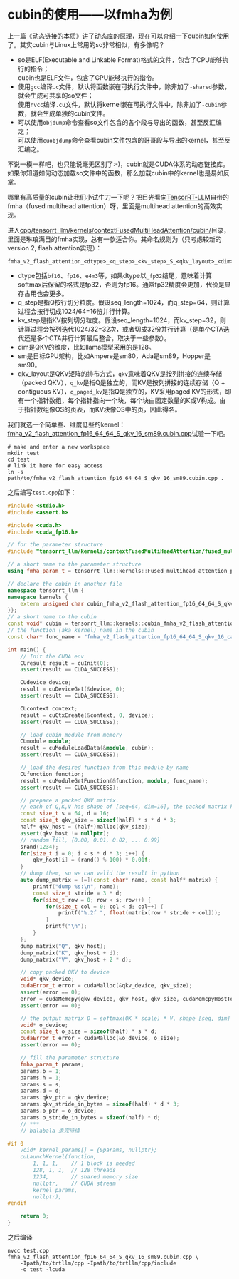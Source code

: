 # cubin的使用——以fmha为例

上一篇《[动态链接的本质](./动态链接的本质/README.md)》讲了动态库的原理，现在可以介绍一下cubin如何使用了。其实cubin与Linux上常用的so非常相似，有多像呢？
* so是ELF(Executable and Linkable Format)格式的文件，包含了CPU能够执行的指令；</br>cubin也是ELF文件，包含了GPU能够执行的指令。
* 使用`gcc`编译`.c`文件，默认将函数嵌在可执行文件中，除非加了`-shared`参数，就会生成可共享的so文件；</br>使用`nvcc`编译`.cu`文件，默认将kernel嵌在可执行文件中，除非加了`-cubin`参数，就会生成单独的cubin文件。
* 可以使用`objdump`命令查看so文件包含的各个段与导出的函数，甚至反汇编之；</br>可以使用`cuobjdump`命令查看cubin文件包含的哥哥段与导出的kernel，甚至反汇编之。

不说一模一样吧，也只能说毫无区别了:-)，cubin就是CUDA体系的动态链接库。如果你知道如何动态加载so文件中的函数，那么加载cubin中的kernel也是易如反掌。

哪里有高质量的cubin让我们小试牛刀一下呢？把目光看向[TensorRT-LLM](https://github.com/NVIDIA/TensorRT-LLM)自带的fmha（fused multihead attention）呀，里面是multihead attention的高效实现。

进入[cpp/tensorrt_llm/kernels/contextFusedMultiHeadAttention/cubin/](https://github.com/NVIDIA/TensorRT-LLM/tree/main/cpp/tensorrt_llm/kernels/contextFusedMultiHeadAttention/cubin)目录，里面是琳琅满目的fmha实现，总有一款适合你。其命名规则为（只考虑较新的version 2, flash attention实现）：
```
fmha_v2_flash_attention_<dtype>_<q_step>_<kv_step>_S_<qkv_layout>_<dim>_[attr]_<sm>.cubin.cpp
```
* dtype包括`bf16`、`fp16`、`e4m3`等，如果dtype以`_fp32`结尾，意味着计算softmax后保留的格式是fp32，否则为fp16。通常fp32精度会更加，代价是显存占用也会更多。
* q_step是指Q按行切分粒度。假设seq_length=1024，而q_step=64，则计算过程会按行切成1024/64=16份并行计算。
* kv_step是指KV按列切分粒度。假设seq_length=1024，而kv_step=32，则计算过程会按列迭代1024/32=32次，或者切成32份并行计算（是单个CTA迭代还是多个CTA并行计算最后整合，取决于一些参数）。
* dim是QKV的维度，比如llama模型采用的是128。
* sm是目标GPU架构，比如Ampere是sm80，Ada是sm89，Hopper是sm90。
* qkv_layout是QKV矩阵的排布方式，`qkv`意味着QKV是按列拼接的连续存储（packed QKV），`q_kv`是指Q是独立的，而KV是按列拼接的连续存储（Q + contiguous KV），`q_paged_kv`是指Q是独立的，KV采用paged KV的形式，即有一个指针数组，每个指针指向一个块，每个块由固定数量的K或V构成。由于指针数组像OS的页表，而KV块像OS中的页，因此得名。

我们就选一个简单些、维度低些的kernel：[fmha_v2_flash_attention_fp16_64_64_S_qkv_16_sm89.cubin.cpp](https://github.com/NVIDIA/TensorRT-LLM/tree/main/cpp/tensorrt_llm/kernels/contextFusedMultiHeadAttention/cubin/fmha_v2_flash_attention_fp16_64_64_S_qkv_16_sm89.cubin.cpp)试验一下吧。
```
# make and enter a new workspace
mkdir test
cd test
# link it here for easy access
ln -s path/to/fmha_v2_flash_attention_fp16_64_64_S_qkv_16_sm89.cubin.cpp .
```
之后编写`test.cpp`如下：
```cpp
#include <stdio.h>
#include <assert.h>

#include <cuda.h>
#include <cuda_fp16.h>

// for the parameter structure
#include "tensorrt_llm/kernels/contextFusedMultiHeadAttention/fused_multihead_attention_common.h"

// a short name to the parameter structure
using fmha_param_t = tensorrt_llm::kernels::Fused_multihead_attention_params_v2;

// declare the cubin in another file
namespace tensorrt_llm {
namespace kernels {
    extern unsigned char cubin_fmha_v2_flash_attention_fp16_64_64_S_qkv_16_sm89_cu_cubin[];
}};
// a short name to the cubin
const void* cubin = tensorrt_llm::kernels::cubin_fmha_v2_flash_attention_fp16_64_64_S_qkv_16_sm89_cu_cubin;
// the function (aka kernel) name in the cubin
const char* func_name = "fmha_v2_flash_attention_fp16_64_64_S_qkv_16_causal_sm89_kernel_nl";

int main() {
    // Init the CUDA env
    CUresult result = cuInit(0);
    assert(result == CUDA_SUCCESS);

    CUdevice device;
    result = cuDeviceGet(&device, 0);
    assert(result == CUDA_SUCCESS);

    CUcontext context;
    result = cuCtxCreate(&context, 0, device);
    assert(result == CUDA_SUCCESS);

    // load cubin module from memory
    CUmodule module;
    result = cuModuleLoadData(&module, cubin);
    assert(result == CUDA_SUCCESS);

    // load the desired function from this module by name
    CUfunction function;
    result = cuModuleGetFunction(&function, module, func_name);
    assert(result == CUDA_SUCCESS);

    // prepare a packed QKV matrix.
    // each of Q,K,V has shape of [seq=64, dim=16], the packed matrix has [64, 48]
    const size_t s = 64, d = 16;
    const size_t qkv_size = sizeof(half) * s * d * 3;
    half* qkv_host = (half*)malloc(qkv_size);
    assert(qkv_host != nullptr);
    // random fill, {0.00, 0.01, 0.02, ... 0.99}
    srand(1234);
    for(size_t i = 0; i < s * d * 3; i++) {
        qkv_host[i] = (rand() % 100) * 0.01f;
    }
    // dump them, so we can valid the result in python
    auto dump_matrix = [=](const char* name, const half* matrix) {
        printf("dump %s:\n", name);
        const size_t stride = 3 * d;
        for(size_t row = 0; row < s; row++) {
            for(size_t col = 0; col < d; col++) {
                printf("%.2f ", float(matrix[row * stride + col]));
            }
            printf("\n");
        }
    };
    dump_matrix("Q", qkv_host);
    dump_matrix("K", qkv_host + d);
    dump_matrix("V", qkv_host + 2 * d);

    // copy packed QKV to device
    void* qkv_device;
    cudaError_t error = cudaMalloc(&qkv_device, qkv_size);
    assert(error == 0);
    error = cudaMemcpy(qkv_device, qkv_host, qkv_size, cudaMemcpyHostToDevice);
    assert(error == 0);

    // the output matrix O = softmax(QK * scale) * V, shape [seq, dim]
    void* o_device;
    const size_t o_size = sizeof(half) * s * d;
    cudaError_t error = cudaMalloc(&o_device, o_size);
    assert(error == 0);

    // fill the parameter structure
    fmha_param_t params;
    params.b = 1;
    params.h = 1;
    params.s = s;
    params.d = d;
    params.qkv_ptr = qkv_device;
    params.qkv_stride_in_bytes = sizeof(half) * d * 3;
    params.o_ptr = o_device;
    params.o_stride_in_bytes = sizeof(half) * d;
    // ***
    // balabala 未完待续

#if 0
    void* kernel_params[] = {&params, nullptr};
    cuLaunchKernel(function,
        1, 1, 1,    // 1 block is needed
        128, 1, 1,  // 128 threads
        1234,       // shared memory size
        nullptr,    // CUDA stream
        kernel_params,
        nullptr);
#endif

    return 0;
}
```

之后编译
```
nvcc test.cpp fmha_v2_flash_attention_fp16_64_64_S_qkv_16_sm89.cubin.cpp \
    -Ipath/to/trtllm/cpp -Ipath/to/trtllm/cpp/include
    -o test -lcuda
```